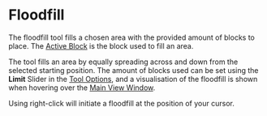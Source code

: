 # Floodfill

The floodfill tool fills a chosen area with the provided amount of blocks to place. The [Active Block](/editor/windows/activeblock.md) is the block used to fill an area.

The tool fills an area by equally spreading across and down from the selected starting position. The amount of blocks used can be set using the **Limit** Slider in the [Tool Options](/editor/windows/tooloptions.md), and a visualisation of the floodfill is shown when hovering over the [Main View Window](/editor/windows/views.md).

Using right-click will initiate a floodfill at the position of your cursor.